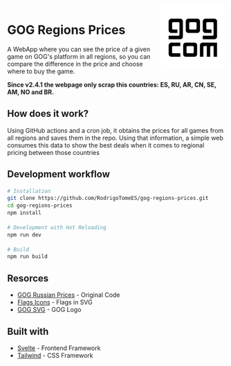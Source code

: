 <img src="public/favicon.svg" align="right" alt="GOG Regions Logo" width="150" height="150" />

# GOG Regions Prices

A WebApp where you can see the price of a given game on GOG's platform in all regions, so you can compare the difference in the price and choose where to buy the game.

**Since v2.4.1 the webpage only scrap this countries: ES, RU, AR, CN, SE, AM, NO and BR.**

## How does it work?

Using GitHub actions and a cron job, it obtains the prices for all games from all regions and saves them in the repo. Using that information, a simple web consumes this data to show the best deals when it comes to regional pricing between those countries

## Development workflow

```bash
# Installation
git clone https://github.com/RodrigoTomeES/gog-regions-prices.git
cd gog-regions-prices
npm install

# Development with Hot Reloading
npm run dev

# Build
npm run build
```

## Resorces

- [GOG Russian Prices](https://github.com/Dionakra/gog-russian-prices) - Original Code
- [Flags Icons](https://github.com/lipis/flag-icons) - Flags in SVG
- [GOG SVG](https://commons.wikimedia.org/wiki/File:GOG.com_logo.svg) - GOG Logo

## Built with

- [Svelte](https://svelte.dev/) - Frontend Framework
- [Tailwind](https://tailwindcss.com/) - CSS Framework
